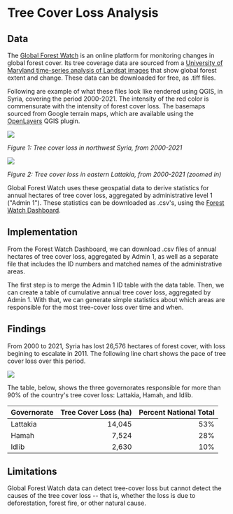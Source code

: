 # Tree Cover Loss Analysis

## Data

The [Global Forest Watch](https://www.globalforestwatch.org/) is an online platform for monitoring changes in global forest cover. Its tree coverage data are sourced from a [University of Maryland time-series analysis of Landsat images](http://earthenginepartners.appspot.com/science-2013-global-forest/download_v1.7.html) that show global forest extent and change. These data can be downloaded for free, as .tiff files.

Following are example of what these files look like rendered using QGIS, in Syria, covering the period 2000-2021. The intensity of the red color is commensurate with the intensity of forest cover loss. The basemaps sourced from Google terrain maps, which are available using the [OpenLayers](https://plugins.qgis.org/plugins/openlayers_plugin/) QGIS plugin. 



![](figures/syria-tree-loss-2.png)

*Figure 1: Tree cover loss in northwest Syria, from 2000-2021*

![](figures/syria-tree-loss-3.png)

*Figure 2: Tree cover loss in eastern Lattakia, from 2000-2021 (zoomed in)*



Global Forest Watch uses these geospatial data to derive statistics for annual hectares of tree cover loss, aggregated by administrative level 1 ("Admin 1"). These statistics can be downloaded as .csv's, using the [Forest Watch Dashboard](https://www.globalforestwatch.org/dashboards/global/?category=summary&location=WyJnbG9iYWwiXQ%3D%3D&map=eyJkYXRhc2V0cyI6W3siZGF0YXNldCI6InBvbGl0aWNhbC1ib3VuZGFyaWVzIiwibGF5ZXJzIjpbImRpc3B1dGVkLXBvbGl0aWNhbC1ib3VuZGFyaWVzIiwicG9saXRpY2FsLWJvdW5kYXJpZXMiXSwiYm91bmRhcnkiOnRydWUsIm9wYWNpdHkiOjEsInZpc2liaWxpdHkiOnRydWV9LHsiZGF0YXNldCI6Ik5ldC1DaGFuZ2UtU1RBR0lORyIsImxheWVycyI6WyJmb3Jlc3QtbmV0LWNoYW5nZSJdLCJvcGFjaXR5IjoxLCJ2aXNpYmlsaXR5Ijp0cnVlLCJwYXJhbXMiOnsidmlzaWJpbGl0eSI6dHJ1ZSwiYWRtX2xldmVsIjoiYWRtMCJ9fV19&showMap=true).

## Implementation

From the Forest Watch Dashboard, we can download .csv files of annual hectares of tree cover loss, aggregated by Admin 1, as well as a separate file that includes the ID numbers and matched names of the administrative areas.

The first step is to merge the Admin 1 ID table with the data table. Then, we can create a table of cumulative annual tree cover loss, aggregated by Admin 1. With that, we can generate simple statistics about which areas are responsible for the most tree-cover loss over time and when. 

## Findings

From 2000 to 2021, Syria has lost 26,576 hectares of forest cover, with loss begining to escalate in  2011. The following line chart shows the pace of tree cover loss over this period.

![](figures/syria-tree-loss-chart.png)

The table, below, shows the three governorates responsible for more than 90% of the country's tree cover loss: Lattakia, Hamah, and Idlib.

| Governorate | Tree Cover Loss (ha) | Percent National Total |
| ----------- | --------------------:| ----------------------:|
| Lattakia    | 14,045               | 53%                    |
| Hamah       | 7,524                | 28%                    |
| Idlib       | 2,630                | 10%                    |

## Limitations

Global Forest Watch data can detect tree-cover loss but cannot detect the causes of the tree cover loss -- that is, whether the loss is due to deforestation, forest fire, or other natural cause. 
